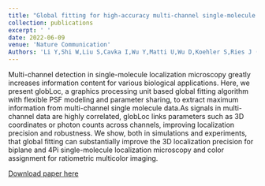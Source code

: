 ```yaml
---
title: "Global fitting for high-accuracy multi-channel single-molecule localization"
collection: publications
excerpt: ' '
date: 2022-06-09
venue: 'Nature Communication'
Authors: 'Li Y,Shi W,Liu S,Cavka I,Wu Y,Matti U,Wu D,Koehler S,Ries J (2022). &quot;Global fitting for high-accuracy multi-channel single-molecule localization &quot; <i>Nature Communication</i>. 13(1).'
---
```

Multi-channel detection in single-molecule localization microscopy greatly increases information content for various biological applications. Here, we present globLoc, a graphics processing unit based global fitting algorithm with flexible PSF modeling and parameter
sharing, to extract maximum information from multi-channel single molecule data.As signals in multi-channel data are highly correlated, globLoc links parameters such as 3D coordinates or photon counts across channels, improving localization precision and robustness. We show, both in simulations and experiments, that global fitting can substantially improve the 3D localization precision for biplane and 4Pi single-molecule localization microscopy and color assignment for ratiometric multicolor imaging.

[Download paper here](http://li-lab-sustech.github.io/files/paper18.pdf)
